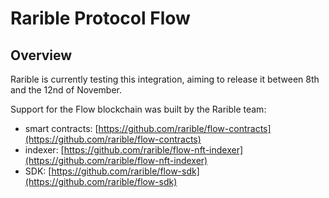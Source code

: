# Rarible Protocol Flow

## Overview

Rarible is currently testing this integration, aiming to release it between 8th and the 12nd of November.

Support for the Flow blockchain was built by the Rarible team:

- smart contracts: [https://github.com/rarible/flow-contracts](https://github.com/rarible/flow-contracts)
- indexer: [https://github.com/rarible/flow-nft-indexer](https://github.com/rarible/flow-nft-indexer)
- SDK: [https://github.com/rarible/flow-sdk](https://github.com/rarible/flow-sdk)
